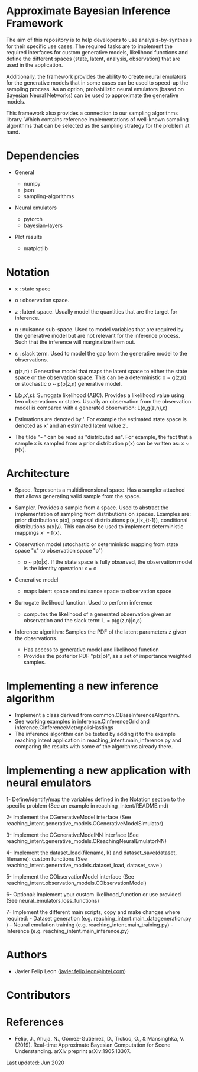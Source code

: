 Approximate Bayesian Inference Framework
========================================

The aim of this repository is to help developers to use analysis-by-synthesis for their specific use cases. The 
required tasks are to implement the required interfaces for custom generative models, likelihood functions and 
define the different spaces (state, latent, analysis, observation) that are used in the application. 

Additionally, the framework provides the ability to create neural emulators for the generative models that in some
cases can be used to speed-up the sampling process. As an option, probabilistic neural emulators (based on Bayesian 
Neural Networks) can be used to approximate the generative models. 

This framework also provides a connection to our sampling algorithms library. Which contains reference 
implementations of well-known sampling algorithms that can be selected as the sampling strategy for the problem 
at hand.


Dependencies
============
- General
    - numpy
    - json
    - sampling-algorithms

- Neural emulators
    - pytorch
    - bayesian-layers
       
- Plot results
    - matplotlib


Notation
========
- x      : state space

- o      : observation space.

- z      : latent space. Usually model the quantities that are the target for inference.

- n      : nuisance sub-space. Used to model variables that are required by the generative model but 
           are not relevant for the inference process. Such that the inference will marginalize them out.
           
- ε      : slack term. Used to model the gap from the generative model to the observations.

- g(z,n) : Generative model that maps the latent space to either the state space or the observation space. This 
           can be a deterministic o = g(z,n) or stochastic o ~ p(o|z,n) generative model.
           
- L(x,x',ε): Surrogate likelihood (ABC). Provides a likelihood value using two observations or states. Usually an 
             observation from the observation model is compared with a generated observation: L(o,g(z,n),ε)
 
- Estimations are denoted by '. For example the estimated state space is denoted as x' and an estimated latent value z'.
- The tilde "~" can be read as "distributed as". For example, the fact that a sample x is sampled from a prior 
distribution p(x) can be written as: x ~ p(x).


Architecture
============
- Space. Represents a multidimensional space. Has a sampler attached that allows generating valid sample from the space.

- Sampler. Provides a sample from a space. Used to abstract the implementation of sampling from distributions on spaces.
 Examples are: prior distributions p(x), proposal distributions p(x_t|x_{t-1}), conditional distributions p(x|y). This 
 can also be used to implement deterministic mappings x' = f(x).

- Observation model (stochastic or deterministic mapping from state space "x" to observation space "o")
    - o ~ p(o|x). If the state space is fully observed, the observation model is the identity operation: x = o
    
- Generative model
    - maps latent space and nuisance space to observation space
    
- Surrogate likelihood function. Used to perform inference
    - computes the likelihood of a generated observation given an observation and the slack term: L = p(g(z,n)|o,ε)
    
- Inference algorithm: Samples the PDF of the latent parameters z given the observations.
    - Has access to generative model and likelihood function
    - Provides the posterior PDF "p(z|o)", as a set of importance weighted samples.


Implementing a new inference algorithm
======================================
- Implement a class derived from common.CBaseInferenceAlgorithm. 
- See working examples in inference.CInferenceGrid and inference.CInferenceMetropolisHastings
- The inference algorithm can be tested by adding it to the example reaching intent application in 
reaching_intent.main_inference.py and comparing the results with some of the algorithms already there.


Implementing a new application with neural emulators
====================================================
1- Define/identify/map the variables defined in the Notation section to the specific problem (See an example in reaching_intent/README.md)
    
2- Implement the CGenerativeModel interface (See reaching_intent.generative_models.CGenerativeModelSimulator)

3- Implement the CGenerativeModelNN interface (See reaching_intent.generative_models.CReachingNeuralEmulatorNN)

4- Implement the dataset_load(filename, k) and dataset_save(dataset, filename): custom functions (See reaching_intent.generative_models.dataset_load, dataset_save )

5- Implement the CObservationModel interface (See reaching_intent.observation_models.CObservationModel)

6- Optional: Implement your custom likelihood_function or use provided (See neural_emulators.loss_functions)

7- Implement the different main scripts, copy and make changes where required:
    - Dataset generation (e.g. reaching_intent.main_datageneration.py )
    - Neural emulation training (e.g. reaching_intent.main_training.py)
    - Inference (e.g. reaching_intent.main_inference.py)


Authors
=======
- Javier Felip Leon (javier.felip.leon@intel.com)


Contributors
============
 

References
==========
- Felip, J., Ahuja, N., Gómez-Gutiérrez, D., Tickoo, O., & Mansinghka, V. (2019). Real-time Approximate Bayesian 
Computation for Scene Understanding. arXiv preprint arXiv:1905.13307.

Last updated: Jun 2020